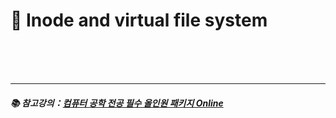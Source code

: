 # 🔑 Inode and virtual file system

<br>

<br>
<br>

---

##### 📚 참고강의：[컴퓨터 공학 전공 필수 올인원 패키지 Online](https://fastcampus.co.kr/devonlinecs)